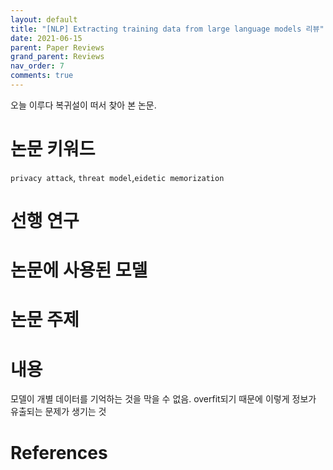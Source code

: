 ```yaml
---
layout: default
title: "[NLP] Extracting training data from large language models 리뷰"
date: 2021-06-15
parent: Paper Reviews
grand_parent: Reviews
nav_order: 7
comments: true
---
```




오늘 이루다 복귀설이 떠서 찾아 본 논문. 

# 논문 키워드

`privacy attack`, `threat model`,`eidetic memorization`



# 선행 연구



# 논문에 사용된 모델



# 논문 주제 



# 내용

모델이 개별 데이터를 기억하는 것을 막을 수 없음. overfit되기 때문에 이렇게 정보가 유출되는 문제가 생기는 것

# References

